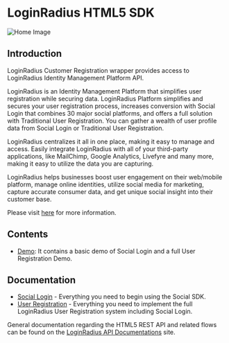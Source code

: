 # LoginRadius HTML5 SDK


![Home Image](https://d2lvlj7xfpldmj.cloudfront.net/support/github/banner-1544x500.png)

## Introduction ##

LoginRadius Customer Registration wrapper provides access to LoginRadius Identity Management Platform API.

LoginRadius is an Identity Management Platform that simplifies user registration while securing data. LoginRadius Platform simplifies and secures your user registration process, increases conversion with Social Login that combines 30 major social platforms, and offers a full solution with Traditional User Registration. You can gather a wealth of user profile data from Social Login or Traditional User Registration. 

LoginRadius centralizes it all in one place, making it easy to manage and access. Easily integrate LoginRadius with all of your third-party applications, like MailChimp, Google Analytics, Livefyre and many more, making it easy to utilize the data you are capturing.

LoginRadius helps businesses boost user engagement on their web/mobile platform, manage online identities, utilize social media for marketing, capture accurate consumer data, and get unique social insight into their customer base.

Please visit [here](http://www.loginradius.com/) for more information.


## Contents ##

* [Demo](https://github.com/LoginRadius/html5-sdk/tree/master/demo): It contains a basic demo of Social Login and a full User Registration Demo.


## Documentation

* [Social Login](http://apidocs.loginradius.com/docs/html5-js) - Everything you need to begin using the Social SDK.
* [User Registration](http://apidocs.loginradius.com/docs/user-registration) - Everything you need to implement the full LoginRadius User Registration system including Social Login.


General documentation regarding the HTML5 REST API and related flows can be found on the [LoginRadius API Documentations](http://apidocs.loginradius.com/) site. 
